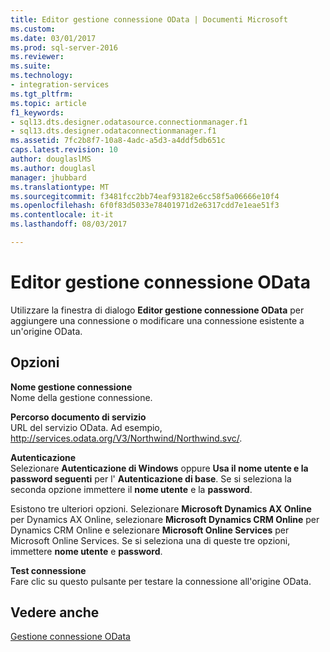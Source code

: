 ```yaml
---
title: Editor gestione connessione OData | Documenti Microsoft
ms.custom: 
ms.date: 03/01/2017
ms.prod: sql-server-2016
ms.reviewer: 
ms.suite: 
ms.technology:
- integration-services
ms.tgt_pltfrm: 
ms.topic: article
f1_keywords:
- sql13.dts.designer.odatasource.connectionmanager.f1
- sql13.dts.designer.odataconnectionmanager.f1
ms.assetid: 7fc2b8f7-10a8-4adc-a5d3-a4ddf5db651c
caps.latest.revision: 10
author: douglaslMS
ms.author: douglasl
manager: jhubbard
ms.translationtype: MT
ms.sourcegitcommit: f3481fcc2bb74eaf93182e6cc58f5a06666e10f4
ms.openlocfilehash: 6f0f83d5033e78401971d2e6317cdd7e1eae51f3
ms.contentlocale: it-it
ms.lasthandoff: 08/03/2017

---
```

# <a name="odata-connection-manager-editor"></a>Editor gestione connessione OData
  Utilizzare la finestra di dialogo **Editor gestione connessione OData** per aggiungere una connessione o modificare una connessione esistente a un'origine OData.  
  
## <a name="options"></a>Opzioni  
 **Nome gestione connessione**  
 Nome della gestione connessione.  
  
 **Percorso documento di servizio**  
 URL del servizio OData. Ad esempio, http://services.odata.org/V3/Northwind/Northwind.svc/.  
  
 **Autenticazione**  
 Selezionare **Autenticazione di Windows** oppure **Usa il nome utente e la password seguenti** per l' **Autenticazione di base**. Se si seleziona la seconda opzione immettere il **nome utente** e la **password**. 
 
 Esistono tre ulteriori opzioni. Selezionare **Microsoft Dynamics AX Online** per Dynamics AX Online, selezionare **Microsoft Dynamics CRM Online** per Dynamics CRM Online e selezionare **Microsoft Online Services** per Microsoft Online Services. Se si seleziona una di queste tre opzioni, immettere **nome utente** e **password**.
  
 **Test connessione**  
 Fare clic su questo pulsante per testare la connessione all'origine OData.  
  
## <a name="see-also"></a>Vedere anche  
 [Gestione connessione OData](../../integration-services/connection-manager/odata-connection-manager.md)  
  
  
